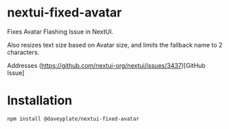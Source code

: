 # nextui-fixed-avatar

Fixes Avatar Flashing Issue in NextUI.

Also resizes text size based on Avatar size, and limits the fallback name to 2 characters.

Addresses (https://github.com/nextui-org/nextui/issues/3437)[GitHub Issue]

# Installation

```bash
npm install @daveyplate/nextui-fixed-avatar
```